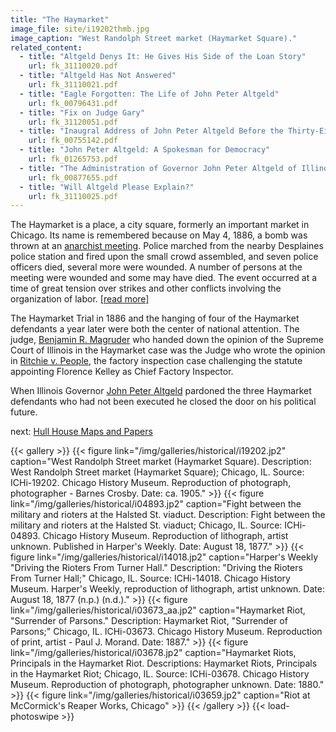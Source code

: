 ```yaml
---
title: "The Haymarket"
image_file: site/i19202thmb.jpg
image_caption: "West Randolph Street market (Haymarket Square)."
related_content:
  - title: "Altgeld Denys It: He Gives His Side of the Loan Story"
    url: fk_31110020.pdf
  - title: "Altgeld Has Not Answered"
    url: fk_31110021.pdf
  - title: "Eagle Forgotten: The Life of John Peter Altgeld"
    url: fk_00796431.pdf
  - title: "Fix on Judge Gary"
    url: fk_31120051.pdf
  - title: "Inaugral Address of John Peter Altgeld Before the Thirty-Eighth General Assembly, january 10, 1893"
    url: fk_00755142.pdf
  - title: "John Peter Altgeld: A Spokesman for Democracy"
    url: fk_01265753.pdf
  - title: "The Administration of Governor John Peter Altgeld of Illinois 1893-1897"
    url: fk_00877655.pdf
  - title: "Will Altgeld Please Explain?"
    url: fk_31110025.pdf
---
```


The Haymarket is a place, a city square, formerly an important market in Chicago. Its name is remembered because on May 4, 1886, a bomb was thrown at an [anarchist meeting](/context/movements/haymarket/). Police marched from the nearby Desplaines police station and fired upon the small crowd assembled, and seven police officers died, several more were wounded. A number of persons at the meeting were wounded and some may have died. The event occurred at a time of great tension over strikes and other conflicts involving the organization of labor. [[read more]](http://www.encyclopedia.chicagohistory.org/pages/571.html)

The Haymarket Trial in 1886 and the hanging of four of the Haymarket defendants a year later were both the center of national attention. The judge, [Benjamin R. Magruder](/legal/judges/benjamindrakemagruder) who handed down the opinion of the Supreme Court of Illinois in the Haymarket case was the Judge who wrote the opinion in [Ritchie v. People](/legal/court), the factory inspection case challenging the statute appointing Florence Kelley as Chief Factory Inspector.

When Illinois Governor [John Peter Altgeld](/historical/altgeld) pardoned the three Haymarket defendants who had not been executed he closed the door on his political future.


next:  [Hull House Maps and Papers](/historical/hullhouse/)

{{< gallery >}}
  {{< figure link="/img/galleries/historical/i19202.jp2" caption="West Randolph Street market (Haymarket Square). Description: West Randolph Street market (Haymarket Square); Chicago, IL. Source: ICHi-19202. Chicago History Museum. Reproduction of photograph, photographer - Barnes Crosby. Date: ca. 1905." >}}
  {{< figure link="/img/galleries/historical/i04893.jp2" caption="Fight between the military and rioters at the Halsted St. viaduct. Description: Fight between the military and rioters at the Halsted St. viaduct; Chicago, IL. Source: ICHi-04893. Chicago History Museum. Reproduction of lithograph, artist unknown. Published in Harper's Weekly. Date: August 18, 1877." >}}
  {{< figure link="/img/galleries/historical/i14018.jp2" caption="Harper's Weekly "Driving the Rioters From Turner Hall." Description: "Driving the Rioters From Turner Hall;" Chicago, IL. Source: ICHi-14018. Chicago History Museum. Harper's Weekly, reproduction of lithograph, artist unknown. Date: August 18, 1877 (n.p.) (n.d.)." >}}
  {{< figure link="/img/galleries/historical/i03673_aa.jp2" caption="Haymarket Riot, "Surrender of Parsons." Description: Haymarket Riot, "Surrender of Parsons;" Chicago, IL. ICHi-03673. Chicago History Museum. Reproduction of print, artist - Paul J. Morand. Date: 1887." >}}
  {{< figure link="/img/galleries/historical/i03678.jp2" caption="Haymarket Riots, Principals in the Haymarket Riot. Descriptions: Haymarket Riots, Principals in the Haymarket Riot; Chicago, IL. Source: ICHi-03678. Chicago History Museum. Reproduction of photograph, photographer unknown. Date: 1880." >}}
  {{< figure link="/img/galleries/historical/i03659.jp2" caption="Riot at McCormick's Reaper Works, Chicago" >}}
{{< /gallery >}} {{< load-photoswipe >}}